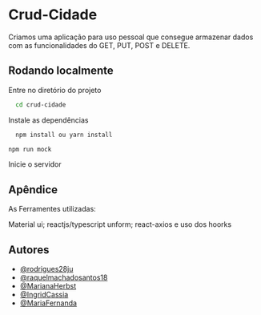 # Crud-Cidade

Criamos uma aplicação para uso pessoal que consegue armazenar dados com as funcionalidades do GET, PUT, POST e DELETE.



## Rodando localmente

Entre no diretório do projeto

```bash
  cd crud-cidade
```

Instale as dependências

```bash front-end
  npm install ou yarn install
```
```bash back-end
npm run mock
```
Inicie o servidor




## Apêndice

As Ferramentes utilizadas:

Material ui; reactjs/typescript unform; react-axios e uso dos hoorks


## Autores

- [@rodrigues28ju](https://github.com/rodrigues28ju)
- [@raquelmachadosantos18](https://github.com/raquelmachadosantos18)
- [@MarianaHerbst](https://github.com/MarianaHERBST)
- [@IngridCassia](https://github.com/IngridCassia)
- [@MariaFernanda](https://github.com/)
